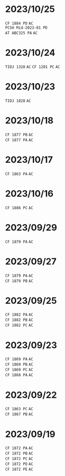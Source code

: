 
<link id="style_css" rel="stylesheet" type="text/css" href="/OJ_ans/style.css">

# 2023/10/25
`CF 1884 PD` `AC`  
`PCSH Mid-2023-01 PD`  
`AT ABC325 PA` `AC`  

# 2023/10/24
`TIOJ 1320` `AC`
`CF 1201 PC` `AC`  

# 2023/10/23
`TIOJ 1828` `AC`  

# 2023/10/18
`CF 1877 PB` `AC`  
`CF 1877 PA` `AC`  

# 2023/10/17
`CF 1863 PA` `AC`  

# 2023/10/16
`CF 1886 PC` `AC`  

# 2023/09/29
`CF 1879 PA` `AC`  

# 2023/09/27
`CF 1879 PA` `AC`  
`CF 1879 PB` `AC`  

# 2023/09/25
`CF 1882 PA` `AC`  
`CF 1882 PB` `AC`  
`CF 1882 PC` `AC`  

# 2023/09/23
`CF 1869 PA` `AC`  
`CF 1869 PB` `AC`  
`CF 1869 PC` `AC`  
`CF 1868 PA` `AC`  

# 2023/09/22
`CF 1863 PC` `AC`  
`CF 1867 PB` `AC`  

# 2023/09/19
`CF 1872 PA` `AC`  
`CF 1872 PB` `AC`  
`CF 1872 PC` `AC`  
`CF 1872 PD` `AC`  
`CF 1872 PE` `AC`  

